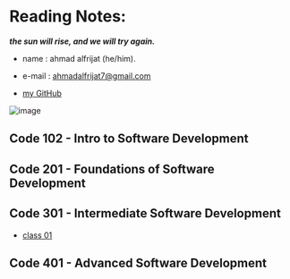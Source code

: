 # Reading Notes:

***the sun will rise, and we will try again.***

* name : ahmad alfrijat (he/him).

* e-mail : ahmadalfrijat7@gmail.com 

* [my GitHub](https://github.com/ahmadfrijathttp://github.com)


 

![image](https://wpshopmart.com/wp-content/uploads/2016/10/Code-It-Logical-HD-Wallpaper-1.jpg)



## Code 102 - Intro to Software Development
## Code 201 - Foundations of Software Development
## Code 301 - Intermediate Software Development
   - [class 01](https://ahmadfrijat.github.io/reading-notes-/01)
## Code 401 - Advanced Software Development
